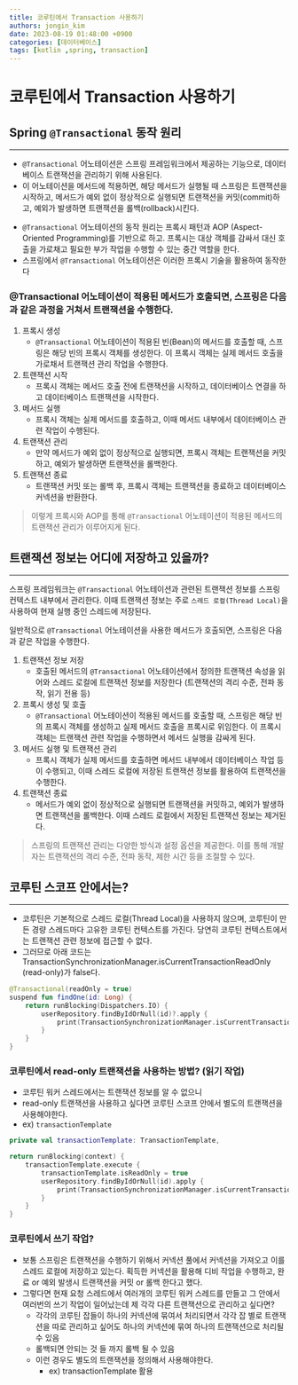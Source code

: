 ```yaml
---
title: 코루틴에서 Transaction 사용하기
authors: jongin_kim
date: 2023-08-19 01:48:00 +0900
categories: [데이터베이스]
tags: [kotlin ,spring, transaction]
---
```

# 코루틴에서 Transaction 사용하기

## Spring `@Transactional` 동작 원리
---
- `@Transactional` 어노테이션은 스프링 프레임워크에서 제공하는 기능으로, 데이터베이스 트랜잭션을 관리하기 위해 사용된다. 
- 이 어노테이션을 메서드에 적용하면, 해당 메서드가 실행될 때 스프링은 트랜잭션을 시작하고, 메서드가 예외 없이 정상적으로 실행되면 트랜잭션을 커밋(commit)하고, 예외가 발생하면 트랜잭션을 롤백(rollback)시킨다.
* `@Transactional` 어노테이션의 동작 원리는 프록시 패턴과 AOP (Aspect-Oriented Programming)를 기반으로 하고. 프록시는 대상 객체를 감싸서 대신 호출을 가로채고 필요한 부가 작업을 수행할 수 있는 중간 역할을 한다. 
* 스프링에서 `@Transactional` 어노테이션은 이러한 프록시 기술을 활용하여 동작한다

### @Transactional 어노테이션이 적용된 메서드가 호출되면, 스프링은 다음과 같은 과정을 거쳐서 트랜잭션을 수행한다.
1. 프록시 생성
   - `@Transactional` 어노테이션이 적용된 빈(Bean)의 메서드를 호출할 때, 스프링은 해당 빈의 프록시 객체를 생성한다. 이 프록시 객체는 실제 메서드 호출을 가로채서 트랜잭션 관리 작업을 수행한다.
2. 트랜잭션 시작
   - 프록시 객체는 메서드 호출 전에 트랜잭션을 시작하고, 데이터베이스 연결을 하고 데이터베이스 트랜잭션을 시작한다.
3. 메서드 실행
   - 프록시 객체는 실제 메서드를 호출하고, 이때 메서드 내부에서 데이터베이스 관련 작업이 수행된다.
4. 트랜잭션 관리
   - 만약 메서드가 예외 없이 정상적으로 실행되면, 프록시 객체는 트랜잭션을 커밋하고, 예외가 발생하면 트랜잭션을 롤백한다. 
5. 트랜잭션 종료
   - 트랜잭션 커밋 또는 롤백 후, 프록시 객체는 트랜잭션을 종료하고 데이터베이스 커넥션을 반환한다.

> 이렇게 프록시와 AOP를 통해 `@Transactional` 어노테이션이 적용된 메서드의 트랜잭션 관리가 이루어지게 된다.


## 트랜잭션 정보는 어디에 저장하고 있을까?
---
스프링 프레임워크는 `@Transactional` 어노테이션과 관련된 트랜잭션 정보를 스프링 컨텍스트 내부에서 관리한다. 이때 트랜잭션 정보는 주로 `스레드 로컬(Thread Local)`을 사용하여 현재 실행 중인 스레드에 저장된다.

일반적으로 `@Transactional` 어노테이션을 사용한 메서드가 호출되면, 스프링은 다음과 같은 작업을 수행한다.

1. 트랜잭션 정보 저장
   - 호출된 메서드의 `@Transactional` 어노테이션에서 정의한 트랜잭션 속성을 읽어와 스레드 로컬에 트랜잭션 정보를 저장한다 (트랜잭션의 격리 수준, 전파 동작, 읽기 전용 등)
2. 프록시 생성 및 호출
   - `@Transactional` 어노테이션이 적용된 메서드를 호출할 때, 스프링은 해당 빈의 프록시 객체를 생성하고 실제 메서드 호출을 프록시로 위임한다. 이 프록시 객체는 트랜잭션 관련 작업을 수행하면서 메서드 실행을 감싸게 된다.
3. 메서드 실행 및 트랜잭션 관리
   - 프록시 객체가 실제 메서드를 호출하면 메서드 내부에서 데이터베이스 작업 등이 수행되고, 이때 스레드 로컬에 저장된 트랜잭션 정보를 활용하여 트랜잭션을 수행한다.
4. 트랜잭션 종료
   - 메서드가 예외 없이 정상적으로 실행되면 트랜잭션을 커밋하고, 예외가 발생하면 트랜잭션을 롤백한다. 이때 스레드 로컬에서 저장된 트랜잭션 정보는 제거된다.

> 스프링의 트랜잭션 관리는 다양한 방식과 설정 옵션을 제공한다. 
> 이를 통해 개발자는 트랜잭션의 격리 수준, 전파 동작, 제한 시간 등을 조절할 수 있다.



## 코루틴 스코프 안에서는?
---
- 코루틴은 기본적으로 스레드 로컬(Thread Local)을 사용하지 않으며, 코루틴이 만든 경량 스레드마다 고유한 코루틴 컨텍스트를 가진다. 당연히 코루틴 컨텍스트에서는 트랜잭션 관련 정보에 접근할 수 없다.
- 그러므로 아래 코드는 TransactionSynchronizationManager.isCurrentTransactionReadOnly (read-only)가 false다.
```kotlin
@Transactional(readOnly = true)
suspend fun findOne(id: Long) {
    return runBlocking(Dispatchers.IO) {
        userRepository.findByIdOrNull(id)?.apply {
            print(TransactionSynchronizationManager.isCurrentTransactionReadOnly()) // false
        }
    }
}
```


### 코루틴에서 read-only 트랜잭션을 사용하는 방법? (읽기 작업)
- 코루틴 워커 스레드에서는 트랜잭션 정보를 알 수 없으니
- read-only 트랜잭션을 사용하고 싶다면 코루틴 스코프 안에서 별도의 트랜잭션을 사용해야한다.
- ex) `transactionTemplate`

```kotlin
private val transactionTemplate: TransactionTemplate,

return runBlocking(context) {
    transactionTemplate.execute {
        transactionTemplate.isReadOnly = true
        userRepository.findByIdOrNull(id).apply {
            print(TransactionSynchronizationManager.isCurrentTransactionReadOnly()) // true
        }
    }
}
```

### 코루틴에서 쓰기 작업?
- 보통 스프링은 트랜잭션을 수행하기 위해서 커넥션 풀에서 커넥션을 가져오고 이를 스레드 로컬에 저장하고 있는다. 획득한 커넥션을 활용해 디비 작업을 수행하고, 완료 or 예외 발생시 트랜잭션을 커밋 or 롤백 한다고 했다.
- 그렇다면 현재 요청 스레드에서 여러개의 코루틴 워커 스레드를 만들고 그 안에서 여러번의 쓰기 작업이 일어났는데 제 각각 다른 트랜잭션으로 관리하고 싶다면?
  - 각각의 코루틴 잡들이 하나의 커넥션에 묶여서 처리되면서 각각 잡 별로 트랜잭션을 따로 관리하고 싶어도 하나의 커넥션에 묶여 하나의 트랜잭션으로 처리될 수 있음
  - 롤백되면 안되는 것 들 까지 롤백 될 수 있음
  - 이런 경우도 별도의 트랜잭션을 정의해서 사용해야한다.
    - ex) transactionTemplate 활용

